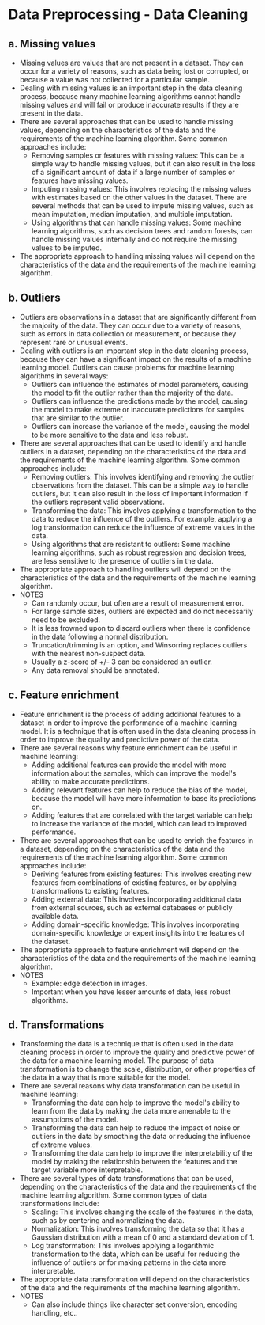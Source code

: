 # Data Preprocessing - Data Cleaning

## a. Missing values
- Missing values are values that are not present in a dataset. They can occur for a variety of reasons, such as data being lost or corrupted, or because a value was not collected for a particular sample.
- Dealing with missing values is an important step in the data cleaning process, because many machine learning algorithms cannot handle missing values and will fail or produce inaccurate results if they are present in the data.
- There are several approaches that can be used to handle missing values, depending on the characteristics of the data and the requirements of the machine learning algorithm. Some common approaches include:
    - Removing samples or features with missing values: This can be a simple way to handle missing values, but it can also result in the loss of a significant amount of data if a large number of samples or features have missing values.
    - Imputing missing values: This involves replacing the missing values with estimates based on the other values in the dataset. There are several methods that can be used to impute missing values, such as mean imputation, median imputation, and multiple imputation.    
    - Using algorithms that can handle missing values: Some machine learning algorithms, such as decision trees and random forests, can handle missing values internally and do not require the missing values to be imputed.
- The appropriate approach to handling missing values will depend on the characteristics of the data and the requirements of the machine learning algorithm.

## b. Outliers 
- Outliers are observations in a dataset that are significantly different from the majority of the data. They can occur due to a variety of reasons, such as errors in data collection or measurement, or because they represent rare or unusual events.
- Dealing with outliers is an important step in the data cleaning process, because they can have a significant impact on the results of a machine learning model. Outliers can cause problems for machine learning algorithms in several ways:
    - Outliers can influence the estimates of model parameters, causing the model to fit the outlier rather than the majority of the data.
    - Outliers can influence the predictions made by the model, causing the model to make extreme or inaccurate predictions for samples that are similar to the outlier.
    - Outliers can increase the variance of the model, causing the model to be more sensitive to the data and less robust.
- There are several approaches that can be used to identify and handle outliers in a dataset, depending on the characteristics of the data and the requirements of the machine learning algorithm. Some common approaches include:
    - Removing outliers: This involves identifying and removing the outlier observations from the dataset. This can be a simple way to handle outliers, but it can also result in the loss of important information if the outliers represent valid observations.
    - Transforming the data: This involves applying a transformation to the data to reduce the influence of the outliers. For example, applying a log transformation can reduce the influence of extreme values in the data.
    - Using algorithms that are resistant to outliers: Some machine learning algorithms, such as robust regression and decision trees, are less sensitive to the presence of outliers in the data.
- The appropriate approach to handling outliers will depend on the characteristics of the data and the requirements of the machine learning algorithm.
- NOTES 
    - Can randomly occur, but often are a result of measurement error.
    - For large sample sizes, outliers are expected and do not necessarily need to be excluded.
    - It is less frowned upon to discard outliers when there is confidence in the data following a normal distribution.
    - Truncation/trimming is an option, and Winsorring replaces outliers with the nearest non-suspect data.
    - Usually a z-score of +/- 3 can be considered an outlier.
    - Any data removal should be annotated.

## c. Feature enrichment 
- Feature enrichment is the process of adding additional features to a dataset in order to improve the performance of a machine learning model. It is a technique that is often used in the data cleaning process in order to improve the quality and predictive power of the data.
- There are several reasons why feature enrichment can be useful in machine learning:
    - Adding additional features can provide the model with more information about the samples, which can improve the model's ability to make accurate predictions.
    - Adding relevant features can help to reduce the bias of the model, because the model will have more information to base its predictions on.
    - Adding features that are correlated with the target variable can help to increase the variance of the model, which can lead to improved performance.
- There are several approaches that can be used to enrich the features in a dataset, depending on the characteristics of the data and the requirements of the machine learning algorithm. Some common approaches include:
    - Deriving features from existing features: This involves creating new features from combinations of existing features, or by applying transformations to existing features.
    - Adding external data: This involves incorporating additional data from external sources, such as external databases or publicly available data.
    - Adding domain-specific knowledge: This involves incorporating domain-specific knowledge or expert insights into the features of the dataset.
- The appropriate approach to feature enrichment will depend on the characteristics of the data and the requirements of the machine learning algorithm.
- NOTES
    - Example: edge detection in images.
    - Important when you have lesser amounts of data, less robust algorithms.

## d. Transformations 
- Transforming the data is a technique that is often used in the data cleaning process in order to improve the quality and predictive power of the data for a machine learning model. The purpose of data transformation is to change the scale, distribution, or other properties of the data in a way that is more suitable for the model.
- There are several reasons why data transformation can be useful in machine learning:
    - Transforming the data can help to improve the model's ability to learn from the data by making the data more amenable to the assumptions of the model.
    - Transforming the data can help to reduce the impact of noise or outliers in the data by smoothing the data or reducing the influence of extreme values.
    - Transforming the data can help to improve the interpretability of the model by making the relationship between the features and the target variable more interpretable.
- There are several types of data transformations that can be used, depending on the characteristics of the data and the requirements of the machine learning algorithm. Some common types of data transformations include:
    - Scaling: This involves changing the scale of the features in the data, such as by centering and normalizing the data.
    - Normalization: This involves transforming the data so that it has a Gaussian distribution with a mean of 0 and a standard deviation of 1.
    - Log transformation: This involves applying a logarithmic transformation to the data, which can be useful for reducing the influence of outliers or for making patterns in the data more interpretable.
- The appropriate data transformation will depend on the characteristics of the data and the requirements of the machine learning algorithm.
- NOTES
    - Can also include things like character set conversion, encoding handling, etc..